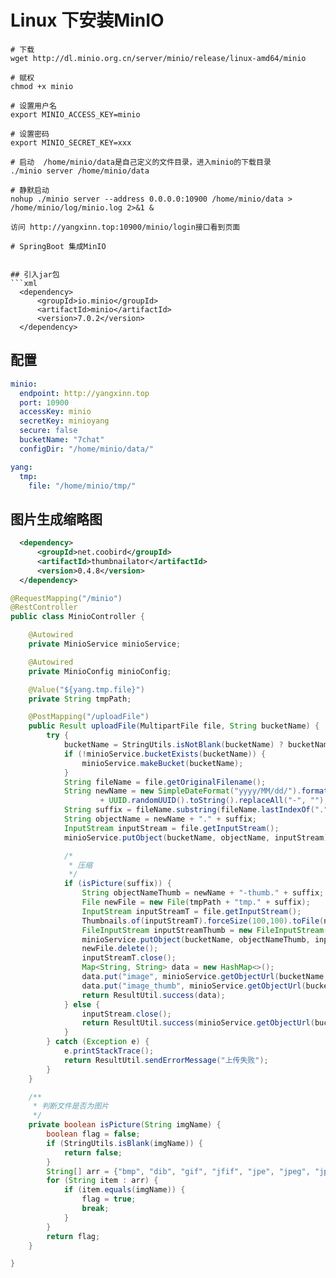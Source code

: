 # Linux 下安装MinIO

```linux
# 下载
wget http://dl.minio.org.cn/server/minio/release/linux-amd64/minio

# 赋权
chmod +x minio

# 设置用户名
export MINIO_ACCESS_KEY=minio

# 设置密码
export MINIO_SECRET_KEY=xxx

# 启动  /home/minio/data是自己定义的文件目录，进入minio的下载目录
./minio server /home/minio/data

# 静默启动 
nohup ./minio server --address 0.0.0.0:10900 /home/minio/data > /home/minio/log/minio.log 2>&1 &

访问 http://yangxinn.top:10900/minio/login接口看到页面

# SpringBoot 集成MinIO


## 引入jar包
```xml
  <dependency>
  	  <groupId>io.minio</groupId>
      <artifactId>minio</artifactId>
      <version>7.0.2</version>
  </dependency>
```
## 配置
```yml
minio:
  endpoint: http://yangxinn.top
  port: 10900
  accessKey: minio
  secretKey: minioyang
  secure: false
  bucketName: "7chat"
  configDir: "/home/minio/data/"

yang:
  tmp:
    file: "/home/minio/tmp/"
```

## 图片生成缩略图
```xml
  <dependency>
      <groupId>net.coobird</groupId>
      <artifactId>thumbnailator</artifactId>
      <version>0.4.8</version>
  </dependency>
```
```java
@RequestMapping("/minio")
@RestController
public class MinioController {

    @Autowired
    private MinioService minioService;

    @Autowired
    private MinioConfig minioConfig;

    @Value("${yang.tmp.file}")
    private String tmpPath;

    @PostMapping("/uploadFile")
    public Result uploadFile(MultipartFile file, String bucketName) {
        try {
            bucketName = StringUtils.isNotBlank(bucketName) ? bucketName : minioConfig.getBucketName();
            if (!minioService.bucketExists(bucketName)) {
                minioService.makeBucket(bucketName);
            }
            String fileName = file.getOriginalFilename();
            String newName = new SimpleDateFormat("yyyy/MM/dd/").format(new Date())
                    + UUID.randomUUID().toString().replaceAll("-", "");
            String suffix = fileName.substring(fileName.lastIndexOf(".") + 1);
            String objectName = newName + "." + suffix;
            InputStream inputStream = file.getInputStream();
            minioService.putObject(bucketName, objectName, inputStream);

            /*
             * 压缩
             */
            if (isPicture(suffix)) {
                String objectNameThumb = newName + "-thumb." + suffix;
                File newFile = new File(tmpPath + "tmp." + suffix);
                InputStream inputStreamT = file.getInputStream();
                Thumbnails.of(inputStreamT).forceSize(100,100).toFile(newFile);
                FileInputStream inputStreamThumb = new FileInputStream(newFile);
                minioService.putObject(bucketName, objectNameThumb, inputStreamThumb);
                newFile.delete();
                inputStreamT.close();
                Map<String, String> data = new HashMap<>();
                data.put("image", minioService.getObjectUrl(bucketName, objectName));
                data.put("image_thumb", minioService.getObjectUrl(bucketName, objectNameThumb));
                return ResultUtil.success(data);
            } else {
                inputStream.close();
                return ResultUtil.success(minioService.getObjectUrl(bucketName, objectName));
            }
        } catch (Exception e) {
            e.printStackTrace();
            return ResultUtil.sendErrorMessage("上传失败");
        }
    }

    /**
     * 判断文件是否为图片
     */
    private boolean isPicture(String imgName) {
        boolean flag = false;
        if (StringUtils.isBlank(imgName)) {
            return false;
        }
        String[] arr = {"bmp", "dib", "gif", "jfif", "jpe", "jpeg", "jpg", "png", "tif", "tiff", "ico"};
        for (String item : arr) {
            if (item.equals(imgName)) {
                flag = true;
                break;
            }
        }
        return flag;
    }

}
```